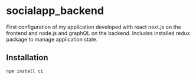 # socialapp_backend

First configuration of my application developed with react next.js on the frontend and node.js and graphQL on the backend. Includes installed redux package to manage application state.

## Installation

```bash
npm install ci
```
